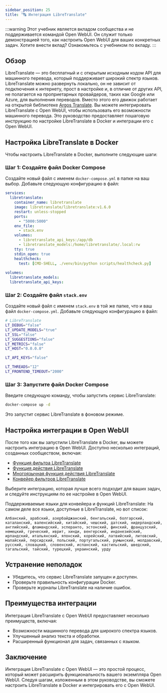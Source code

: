 ```yaml
---
sidebar_position: 25
title: "🔠 Интеграция LibreTranslate"
---
```


:::warning
Этот учебник является вкладом сообщества и не поддерживается командой Open WebUI. Он служит только демонстрацией того, как настроить Open WebUI для ваших конкретных задач. Хотите внести вклад? Ознакомьтесь с учебником по вкладу.
:::

Обзор
------

LibreTranslate — это бесплатный и с открытым исходным кодом API для машинного перевода, который поддерживает широкий спектр языков. LibreTranslate можно развернуть локально, он не зависит от подключения к интернету, прост в настройке и, в отличие от других API, не полагается на проприетарных провайдеров, таких как Google или Azure, для выполнения переводов. Вместо этого его движок работает на открытой библиотеке [Argos Translate](https://github.com/argosopentech/argos-translate). Вы можете интегрировать LibreTranslate с Open WebUI, чтобы использовать его возможности машинного перевода. Это руководство предоставляет пошаговую инструкцию по настройке LibreTranslate в Docker и интеграции его с Open WebUI.

Настройка LibreTranslate в Docker
---------------------------------

Чтобы настроить LibreTranslate в Docker, выполните следующие шаги:

### Шаг 1: Создайте файл Docker Compose

Создайте новый файл с именем `docker-compose.yml` в папке на ваш выбор. Добавьте следующую конфигурацию в файл:

```yml
services:
  libretranslate:
    container_name: libretranslate
    image: libretranslate/libretranslate:v1.6.0
    restart: unless-stopped
    ports:
      - "5000:5000"
    env_file:
      - stack.env
    volumes:
      - libretranslate_api_keys:/app/db
      - libretranslate_models:/home/libretranslate/.local:rw
    tty: true
    stdin_open: true
    healthcheck:
      test: [CMD-SHELL, ./venv/bin/python scripts/healthcheck.py]
      
volumes:
  libretranslate_models:
  libretranslate_api_keys:
```

### Шаг 2: Создайте файл `stack.env`

Создайте новый файл с именем `stack.env` в той же папке, что и ваш файл `docker-compose.yml`. Добавьте следующую конфигурацию в файл:

```bash
# LibreTranslate
LT_DEBUG="false"
LT_UPDATE_MODELS="true"
LT_SSL="false"
LT_SUGGESTIONS="false"
LT_METRICS="false"
LT_HOST="0.0.0.0"

LT_API_KEYS="false"

LT_THREADS="12"
LT_FRONTEND_TIMEOUT="2000"
```

### Шаг 3: Запустите файл Docker Compose

Введите следующую команду, чтобы запустить сервис LibreTranslate:

```bash
docker-compose up -d
```

Это запустит сервис LibreTranslate в фоновом режиме.

Настройка интеграции в Open WebUI
--------------------------------

После того как вы запустили LibreTranslate в Docker, вы можете настроить интеграцию в Open WebUI. Доступно несколько интеграций, созданных сообществом, включая:

* [Функция фильтра LibreTranslate](https://openwebui.com/f/iamg30/libretranslate_filter)
* [Функция действия LibreTranslate](https://openwebui.com/f/jthesse/libretranslate_action)
* [Многоязычная функция действия LibreTranslate](https://openwebui.com/f/iamg30/multilanguage_libretranslate_action)
* [Конвейер фильтров LibreTranslate](https://github.com/open-webui/pipelines/blob/main/examples/filters/libretranslate_filter_pipeline.py)

Выберите интеграцию, которая лучше всего подходит для ваших задач, и следуйте инструкциям по ее настройке в Open WebUI.

Поддерживаемые языки для конвейера и функций LibreTranslate:
На самом деле все языки, доступные в LibreTranslate, но вот список:
```
Албанский, арабский, азербайджанский, бенгальский, болгарский, каталанский, валенсийский, китайский, чешский, датский, нидерландский, английский, фламандский, эсперанто, эстонский, финский, французский, немецкий, греческий, иврит, хинди, венгерский, индонезийский, ирландский, итальянский, японский, корейский, латвийский, литовский, малайский, персидский, польский, португальский, румынский, молдавский, русский, словацкий, словенский, испанский, кастильский, шведский, тагальский, тайский, турецкий, украинский, урду
```

Устранение неполадок
-------------------

* Убедитесь, что сервис LibreTranslate запущен и доступен.
* Проверьте правильность конфигурации Docker.
* Проверьте журналы LibreTranslate на наличие ошибок.

Преимущества интеграции
----------------------

Интеграция LibreTranslate с Open WebUI предоставляет несколько преимуществ, включая:

* Возможности машинного перевода для широкого спектра языков.
* Улучшенный анализ текста и обработки.
* Расширенный функционал для задач, связанных с языком.

Заключение
----------

Интеграция LibreTranslate с Open WebUI — это простой процесс, который может расширить функциональность вашего экземпляра Open WebUI. Следуя шагам, изложенным в этом руководстве, вы сможете настроить LibreTranslate в Docker и интегрировать его с Open WebUI.
